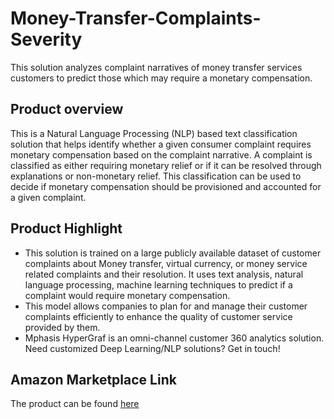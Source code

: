 # Money-Transfer-Complaints-Severity
This solution analyzes complaint narratives of money transfer services customers to predict those which may require a monetary compensation.

## Product overview
This is a Natural Language Processing (NLP) based text classification solution that helps identify whether a given consumer complaint requires monetary compensation based on the complaint narrative. A complaint is classified as either requiring monetary relief or if it can be resolved through explanations or non-monetary relief. This classification can be used to decide if monetary compensation should be provisioned and accounted for a given complaint.

## Product Highlight 

* This solution is trained on a large publicly available dataset of customer complaints about Money transfer, virtual currency, or money service related complaints and their resolution. It uses text analysis, natural language processing, machine learning techniques to predict if a complaint would require monetary compensation.
* This model allows companies to plan for and manage their customer complaints efficiently to enhance the quality of customer service provided by them.
* Mphasis HyperGraf is an omni-channel customer 360 analytics solution. Need customized Deep Learning/NLP solutions? Get in touch! 


## Amazon Marketplace Link
The product can be found [here](https://aws.amazon.com/marketplace/pp/prodview-27tjdri562ufq)
